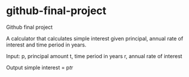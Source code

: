 # github-final-project
Github final project

A calculator that calculates simple interest given principal, annual rate of interest and time period in years.

Input:
   p, principal amount
   t, time period in years
   r, annual rate of interest
   
Output
   simple interest = p*t*r
